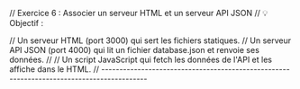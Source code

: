 // Exercice 6 : Associer un serveur HTML et un serveur API JSON
// 💡 Objectif :

// Un serveur HTML (port 3000) qui sert les fichiers statiques.
// Un serveur API JSON (port 4000) qui lit un fichier database.json et renvoie ses données.
// // Un script JavaScript qui fetch les données de l'API et les affiche dans le HTML.
// ------------------------------------------------------------------------------------------
